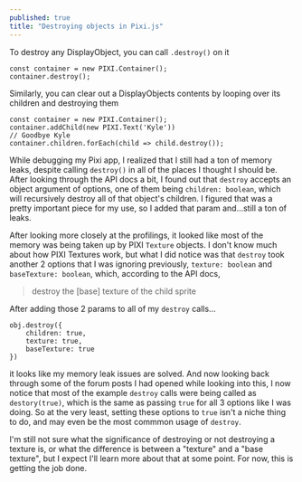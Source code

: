 ```yaml
---
published: true
title: "Destroying objects in Pixi.js"
---
```


To destroy any DisplayObject, you can call `.destroy()` on it

```
const container = new PIXI.Container();
container.destroy();
```

Similarly, you can clear out a DisplayObjects contents by looping over its children and destroying them

```
const container = new PIXI.Container();
container.addChild(new PIXI.Text('Kyle'))
// Goodbye Kyle
container.children.forEach(child => child.destroy());
```

While debugging my Pixi app, I realized that I still had a ton of memory leaks, despite calling `destroy()` in all of the places I thought I should be. After looking through the API docs a bit, I found out that `destroy` accepts an object argument of options, one of them being `children: boolean`, which will recursively destroy all of that object's children. I figured that was a pretty important piece for my use, so I added that param and...still a ton of leaks.

After looking more closely at the profilings, it looked like most of the memory was being taken up by PIXI `Texture` objects. I don't know much about how PIXI Textures work, but what I did notice was that `destroy` took another 2 options that I was ignoring previously, `texture: boolean` and `baseTexture: boolean`, which, according to the API docs,

> destroy the [base] texture of the child sprite

After adding those 2 params to all of my `destroy` calls...

```
obj.destroy({
    children: true,
    texture: true,
    baseTexture: true
})
```

it looks like my memory leak issues are solved. And now looking back through some of the forum posts I had opened while looking into this, I now notice that most of the example `destroy` calls were being called as `destory(true)`, which is the same as passing `true` for all 3 options like I was doing. So at the very least, setting these options to `true` isn't a niche thing to do, and may even be the most commmon usage of `destroy`.

I'm still not sure what the significance of destroying or not destroying a texture is, or what the difference is between a "texture" and a "base texture", but I expect I'll learn more about that at some point. For now, this is getting the job done.
